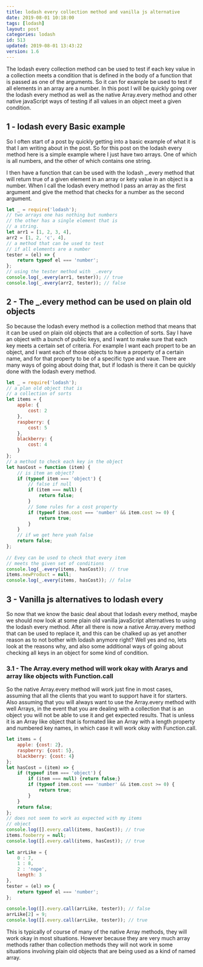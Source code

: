```yaml
---
title: lodash every collection method and vanilla js alternative
date: 2019-08-01 10:18:00
tags: [lodash]
layout: post
categories: lodash
id: 513
updated: 2019-08-01 13:43:22
version: 1.6
---
```


The lodash every collection method can be used to test if each key value in a collection meets a condition that is defined in the body of a function that is passed as one of the arguments. So it can for example be used to test if all elements in an array are a number. In this post I will be quickly going over the lodash every method as well as the native Array.every method and other native javaScript ways of testing if all values in an object meet a given condition.


<!-- more -->

## 1 - lodash every Basic example

So I often start of a post by quickly getting into a basic example of what it is that I am writing about in the post. So for this post on the lodash every method here is a simple example where I just have two arrays. One of which is all numbers, and the other of which contains one string.

I then have a function that can be used with the lodash \_.every method that will return true of a given element in an array or kety value in an object is a number. When I call the lodash every method I pass an array as the first argument and give the method that checks for a number as the second argument.


```js
let _ = require('lodash');
// two arrays one has nothing but numbers
// the other has a single element that is
// a string.
let arr1 = [1, 2, 3, 4],
arr2 = [1, 2, 'c', 4],
// a method that can be used to test
// if all elements are a number
tester = (el) => {
    return typeof el === 'number';
};
// using the tester method with _.every
console.log(_.every(arr1, tester)); // true
console.log(_.every(arr2, tester)); // false
```

## 2 - The \_.every method can be used on plain old objects

So because the lodash every method is a collection method that means that it can be used on plain old objects that are a collection of sorts. Say I have an object with a bunch of public keys, and I want to make sure that each key meets a certain set of criteria. For example I want each propert to be an object, and I want each of those objects to have a property of a certain name, and for that property to be of a specific type and vaue. There are many ways of going about doing that, but if lodash is there it can be quickly done with the lodash every method.

```js
let _ = require('lodash');
// a plan old object that is
// a collection of sorts
let items = {
    apple: {
        cost: 2
    },
    raspberry: {
        cost: 5
    },
    blackberry: {
        cost: 4
    }
};
// a method to check each key in the object
let hasCost = function (item) {
    // is item an object?
    if (typeof item === 'object') {
        // false if null
        if (item === null) {
            return false;
        }
        // Some rules for a cost property
        if (typeof item.cost === 'number' && item.cost >= 0) {
            return true;
        }
    }
    // if we get here yeah false
    return false;
};
 
// Evey can be used to check that every item
// meets the given set of conditions
console.log(_.every(items, hasCost)); // true
items.newProduct = null;
console.log(_.every(items, hasCost)); // false
```

## 3 - Vanilla js alternatives to lodash every

So now that we know the basic deal about that lodash every method, maybe we should now look at some plain old vanilla javaScript alternatives to using the lodash every method. After all there is now a native Array.every method that can be used to replace it, and this can be chalked up as yet another reason as to not bother with lodash anymore right? Well yes and no, lets look at the reasons why, and also some additional ways of going about checking all keys in an object for some kind of condition.

### 3.1 - The Array.every method will work okay with Ararys and array like objects with Function.call

So the native Array.every method will work just fine in most cases, assuming that all the clients that you want to support have it for starters. Also assuming that you will always want to use the Array.every method with well Arrays, in the event that you are dealing with a collection that is an object you will not be able to use it and get expected results. That is unless it is an Array like object that is formated like an Array with a length property and numbered key names, in which case it will work okay with Function.call.

```js
let items = {
    apple: {cost: 2},
    raspberry: {cost: 5},
    blackberry: {cost: 4}
};
let hasCost = (item) => {
    if (typeof item === 'object') {
        if (item === null) {return false;}
        if (typeof item.cost === 'number' && item.cost >= 0) {
            return true;
        }
    }
    return false;
};
// does not seem to work as expected with my items
// object
console.log([].every.call(items, hasCost)); // true
items.fooberry = null;
console.log([].every.call(items, hasCost)); // true
 
let arrLike = {
    0 : 7,
    1 : 8,
    2 : 'nope',
    length: 3
},
tester = (el) => {
    return typeof el === 'number';
};
 
console.log([].every.call(arrLike, tester)); // false
arrLike[2] = 9;
console.log([].every.call(arrLike, tester)); // true
```

This is typically of course of many of the native Array methods, they will work okay in most situations. However because they are very much array methods rather than collection methods they will not work in some situations involving plain old objects that are being used as a kind of named array.
